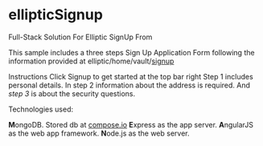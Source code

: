 ellipticSignup
==============


Full-Stack Solution For Elliptic SignUp From


This sample includes a three steps Sign Up Application Form following the information provided at elliptic/home/vault/<a href="https://www.elliptic.co/vault/application">signup</a>

Instructions
Click Signup to get started at the top bar right 
Step 1 includes personal details.
In step 2 information about the address is required.
And <em>step 3</em> is about the security questions.

Technologies used:

<strong>M</strong>ongoDB. Stored db at <a href="http://www.compose.io">compose.io</a>
<strong>E</strong>xpress as the app server.
<strong>A</strong>ngularJS as the web app framework.
<strong>N</strong>ode.js as the web server.


